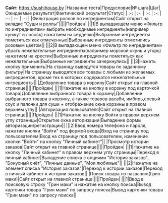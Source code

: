 **Сайт:** https://sushihouse.by
|Название теста|Предусловие|№ шага|Шаг|Ожидаемые результат|Фактический результат|Статус|
| :-: | :-: | :-: | :-: | :-: | :-: | :-: |
|Фильтрация роллов по ингредиентам|Сайт открыт на вкладке "Суши и роллы"|||||Пройден|
|||1|В выпадающем меню «Фильтр по ингредиентам» выбрать необходимые ингредиенты(например кунжут и лосось) нажатием на сердечко|Выбранные ингредиенты пометяться как отмеченные|Выбранные ингредиенты отметились розовым цветом||
|||2|В выпадающем меню «Фильтр по ингредиентам» убрать нежелательные ингредиенты(например морской окунь и угорь) нажатием на крестик|Выбранные ингредиенты пометяться как нежелательные|Выбранные ингредиенты зачеркнулись||
|||3|Нажать кнопку применить|На страницу выведутся товары по заданному фильтру|На страницу выводятся все товары с любыми из желаемых ингредиентов, кроме тех в которых содержатся нежелательные ингредиенты||
|Добавление товара в корзину|Сайт открыт на главной странице|||||Пройден|
|||1|Нажатие на кнопку в корзину под карточкой товара|Добавление выбранного товара в корзину|Добавление выбранного товара в корзину, а также товаров васаби, имбирь,соевый соус и палочки для суши + отображение окна корзины в правом верхнем углу||
|Авторизация пользователя|Сайт открыт на главной странице|||||Пройден|
|||1|Нажатие на кнопку Войти в правом верхнем углу страницы|Открытие окна авторизации|Выпадение формы авторизации/регистрации||
|||2|Ввод номера телефона и пароля, нажатие кнопки "Войти" под формой входа|Вход на страницу под пользователем|Вход на страницу под пользователем, изменение кнопки "Войти" на кнопку "Личный кабинет"||
|Просмотр истории заказов|Сайт открыт на главной странице|||||Пройден|
|||1|Нажатие на кнопку "Личный кабинет" в правом верхнем углу страницы|Переход в личный кабинет|Выпадение списка с опциями "История заказов", "Бонусный счёт", "Личные данные", "Мои любимые"||
|||2|Нажатие на элемент списка "История заказов"|Переход к истории заказов|Переход в личный кабинет к истории заказов||
|Поиск товара по названию(Грин маки)|Сайт открыт на главной странице|||||Пройден|
|||1|Ввод в поисковую строку "Грин маки" и нажатие на кнопку поиска|Вывод карточки товара "Грин маки" по запросу поиска|Вывод карточки товара "Грин маки" по запросу поиска||



